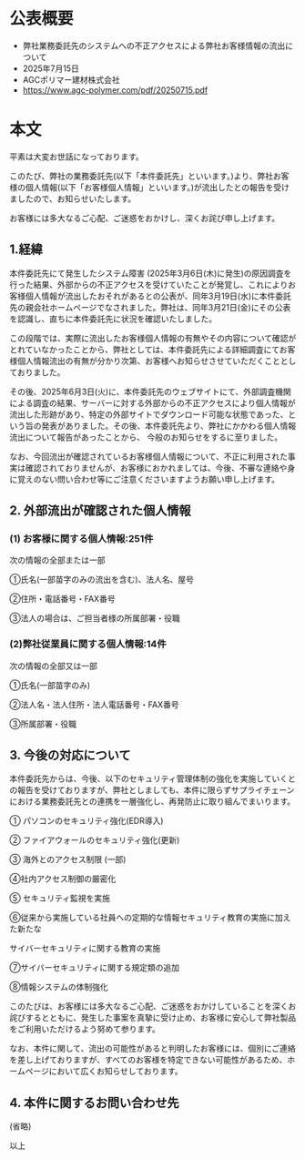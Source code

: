 # 公表概要
- 弊社業務委託先のシステムへの不正アクセスによる弊社お客様情報の流出について
- 2025年7月15日
- AGCポリマー建材株式会社
- https://www.agc-polymer.com/pdf/20250715.pdf

# 本文
平素は大変お世話になっております。

このたび、弊社の業務委託先(以下「本件委託先」といいます。)より、弊社お客様の個人情報(以下「お客様個人情報」といいます。)が流出したとの報告を受けましたので、お知らせいたします。

お客様には多大なるご心配、ご迷惑をおかけし、深くお詫び申し上げます。

## 1.経緯
本件委託先にて発生したシステム障害 (2025年3月6日(木)に発生)の原因調査を行った結果、外部からの不正アクセスを受けていたことが発覚し、これによりお客様個人情報が流出したおそれがあるとの公表が、同年3月19日(水)に本件委託先の親会社ホームページでなされました。弊社は、同年3月21日(金)にその公表を認識し、直ちに本件委託先に状況を確認いたしました。

この段階では、実際に流出したお客様個人情報の有無やその内容について確認がとれていなかったことから、弊社としては、本件委託先による詳細調査にてお客様個人情報流出の有無が分かり次第、お客様へお知らせさせていただくこととしておりました。

その後、2025年6月3日(火)に、本件委託先のウェブサイトにて、外部調査機関による調査の結果、サーバーに対する外部からの不正アクセスにより個人情報が流出した形跡があり、特定の外部サイトでダウンロード可能な状態であった、という旨の発表がありました。その後、本件委託先より、弊社にかかわる個人情報流出について報告があったことから、 今般のお知らせをするに至りました。

なお、今回流出が確認されているお客様個人情報について、不正に利用された事実は確認されておりませんが、お客様におかれましては、今後、不審な連絡や身に覚えのない問い合わせ等にご注意くださいますようお願い申し上げます。

## 2. 外部流出が確認された個人情報
### (1) お客様に関する個人情報:251件
次の情報の全部または一部

①氏名(一部苗字のみの流出を含む)、法人名、屋号

②住所・電話番号・FAX番号

③法人の場合は、ご担当者様の所属部署・役職

### (2)弊社従業員に関する個人情報:14件
次の情報の全部又は一部

①氏名(一部苗字のみ)

②法人名・法人住所・法人電話番号・FAX番号

③所属部署・役職

## 3. 今後の対応について
本件委託先からは、今後、以下のセキュリティ管理体制の強化を実施していくとの報告を受けておりますが、弊社としましても、本件に限らずサプライチェーンにおける業務委託先との連携を一層強化し、再発防止に取り組んでまいります。

① パソコンのセキュリティ強化(EDR導入)

② ファイアウォールのセキュリティ強化(更新)

③ 海外とのアクセス制限 (一部)

④社内アクセス制御の厳密化

⑤ セキュリティ監視を実施

⑥従来から実施している社員への定期的な情報セキュリティ教育の実施に加えた新たな

サイバーセキュリティに関する教育の実施

⑦サイバーセキュリティに関する規定類の追加

⑧情報システムの体制強化

このたびは、お客様には多大なるご心配、ご迷惑をおかけしていることを深くお詫びするとともに、発生した事案を真摯に受け止め、お客様に安心して弊社製品をご利用いただけるよう努めて参ります。

なお、本件に関して、流出の可能性があると判明したお客様には、個別にご連絡を差し上げておりますが、すべてのお客様を特定できない可能性があるため、ホームページにおいて広くお知らせしております。

## 4. 本件に関するお問い合わせ先

(省略)

以上
